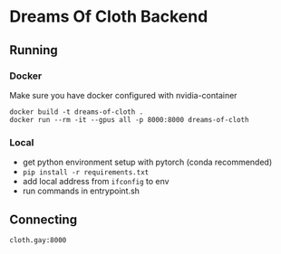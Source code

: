 # Dreams Of Cloth Backend
## Running
### Docker
Make sure you have docker configured with nvidia-container
```
docker build -t dreams-of-cloth .
docker run --rm -it --gpus all -p 8000:8000 dreams-of-cloth
```
### Local
- get python environment setup with pytorch (conda recommended)
- `pip install -r requirements.txt`
- add local address from `ifconfig` to env
- run commands in entrypoint.sh
## Connecting
`cloth.gay:8000`